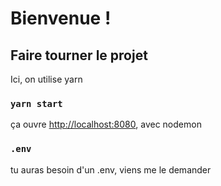# Bienvenue !

## Faire tourner le projet

Ici, on utilise yarn

### `yarn start`

ça ouvre [http://localhost:8080](http://localhost:8080), avec nodemon 

### `.env`

tu auras besoin d'un .env, viens me le demander